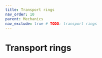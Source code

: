 ```yaml
---
title: Transport rings
nav_order: 10
parent: Mechanics
nav_exclude: true # TODO: transport rings
---
```


# Transport rings